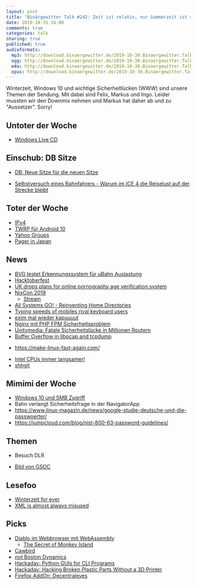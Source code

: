 ```yaml
---
layout: post
title: "Binärgewitter Talk #242: Zeit ist relativ, nur Sommerzeit ist scheiße"
date: 2019-10-31 16:00
comments: true
categories: talk
sharing: true
published: true
audioformats:
  mp3: http://download.binaergewitter.de/2019-10-30.Binaergewitter.Talk.242.mp3
  ogg: http://download.binaergewitter.de/2019-10-30.Binaergewitter.Talk.242.ogg
  m4a: http://download.binaergewitter.de/2019-10-30.Binaergewitter.Talk.242.m4a
  opus: http://download.binaergewitter.de/2019-10-30.Binaergewitter.Talk.242.opus
---
```

Winterzeit, Windows 10 und wichtige Sicherheitlücken (WWW) sind unsere Themen der Sendung. Mit dabei sind Felix, Markus und Ingo.
Leider mussten wir den Downmix nehmen und Markus hat daher ab und zu "Aussetzer". Sorry!

## Untoter der Woche
- [Windows Live CD](https://www.hirensbootcd.org/ )

## Einschub: DB Sitze
- [DB: Neue Sitze für die neuen Sitze](https://www.deutschebahn.com/de/presse/pressestart_zentrales_uebersicht/60-000-komfortablere-Sitze-fuer-ICE-4-und-ICE-3-Anfang-2020-startet-der-Umbau--4561346?contentId=1204030)
 * [Selbstversuch eines Bahnfahrers - Warum im ICE 4 die Reiselust auf der Strecke bleibt](https://www.deutschlandfunkkultur.de/selbstversuch-eines-bahnfahrers-warum-im-ice-4-die.2156.de.html?dram:article_id=440810)


## Toter der Woche
- [IPv4](https://www.ispreview.co.uk/index.php/2019/10/this-time-there-really-are-no-ipv4-internet-addresses-left.html )
- [TWRP für Android 10]( https://twrp.me/site/update/2019/10/23/twrp-and-android-10.html )
- [Yahoo Groups]( https://www.vice.com/en_us/article/8xwe9p/yahoo-groups-is-winding-down-and-all-content-will-be-permanently-removed )
- [Pager in Japan]( https://www.japantimes.co.jp/news/2019/09/30/business/tech/japanese-pagers-last-beeps-50-years/#.XZKmvC33VTY )

## News
- [BVG testet Erkennungssystem für uBahn Auslastung](https://www.heise.de/newsticker/meldung/BVG-testet-Erkennungssystem-fuer-U-Bahn-Auslastung-4558277.html?)
- [Hacktoberfest](https://hacktoberfest.digitalocean.com/)
- [UK drops plans for online pornography age verification system](https://www.theguardian.com/culture/2019/oct/16/uk-drops-plans-for-online-pornography-age-verification-system)
- [NixCon 2019](https://2019.nixcon.org/)
  - [Stream]( https://www.youtube.com/watch?v=aUG9aGYYCY8 )
- [All Systems GO! - Reinventing Home Directories]( https://media.ccc.de/v/ASG2019-164-reinventing-home-directories#t=0 )
- [Typing speeds of mobiles rival keyboard users](https://mobile.slashdot.org/story/19/10/03/221259/typing-speeds-on-mobiles-rival-keyboard-users-says-report)
- [exim mal wieder kapuuuut]( https://www.heise.de/security/meldung/Jetzt-patchen-Erneut-kritische-Luecke-in-Mail-Server-Exim-4543602.html)
- [Nginx mit PHP FPM Sicherheitsproblem](https://www.heise.de/security/meldung/Updates-fuer-PHP7-NGINX-Server-mit-PHP-FPM-waren-aus-der-Ferne-angreifbar-4570800.html )
- [Unitymedia: Fatale Sicherheitslücke in Millionen Routern]( https://www.heise.de/security/meldung/Unitymedia-Fatale-Sicherheitsluecke-in-Millionen-Routern-4544886.html?wt_mc=rss.security.beitrag.atom )
- [Buffer Overflow in libpcap and tcpdump]( https://isc.sans.edu/diary/rss/25386 )
* https://make-linux-fast-again.com/
- [Intel CPUs immer langsamer!](https://www.computerbase.de/2019-10/linux-entwickler-empfiehlt-deaktivierung-von-smt/)
- [shhgit]( https://shhgit.darkport.co.uk/ )

## Mimimi der Woche
- [Windows 10 und SMB Zugriff](  )
- Bahn verlangt Sicherheitsfrage in der NavigatorApp
- https://www.linux-magazin.de/news/google-studie-deutsche-und-die-passwoerter/
- https://jumpcloud.com/blog/nist-800-63-password-guidelines/

## Themen
- Besuch DLR
 * [Bild von GSOC](https://twitter.com/ingoebel/status/1189223745845637122/photo/1)

## Lesefoo
- [Winterzeit for ever]( https://www.riffreporter.de/erbe-umwelt-peter-spork/sommerzeit/ )
- [XML is almost always misused]( https://www.devever.net/~hl/xml )

## Picks
- [Diablo im Webbrowser mit WebAssembly](https://github.com/d07RiV/diabloweb)
  - [The Secret of Monkey Island]( https://archive.org/details/mnkyega )
- [Cawbird](https://ibboard.co.uk/cawbird/)
- [*not* Boston Dynamics](https://www.heise.de/newsticker/meldung/Militaerroboter-Parodie-Beinahe-wie-Boston-Dynamics-4571312.html)
- [Hackaday: Python GUIs for CLI Programs](https://hackaday.com/2019/10/14/linux-fu-python-guis-for-command-line-programs-almost-instantly/)
- [Hackaday: Hacking Broken Plastic Parts Without a 3D Printer](https://hackaday.com/2019/10/13/hacking-broken-plastic-parts-without-a-3d-printer/)
- [Firefox AddOn: Decentraleyes](https://addons.mozilla.org/en-US/firefox/addon/decentraleyes/)
